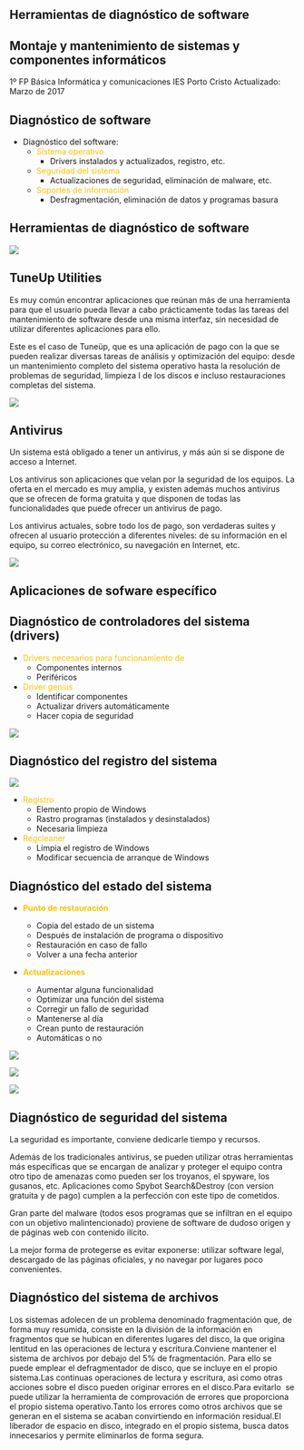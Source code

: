 ## Herramientas de diagnóstico de software

## Montaje y mantenimiento de sistemas y componentes informáticos
1º FP Básica Informática y comunicaciones
IES Porto Cristo
Actualizado: Marzo de 2017

## Diagnóstico de software

* Diagnóstico del software:
  * <span style="color:#FFC000">Sistema operativo</span>
    * Drivers instalados y actualizados\, registro\, etc\.
  * <span style="color:#FFC000">Seguridad del sistema</span>
    * Actualizaciones de seguridad\, eliminación de malware\, etc\.
  * <span style="color:#FFC000">Soportes de información</span>
    * Desfragmentación\, eliminación de datos y programas basura

## Herramientas de diagnóstico de software

![](img%5C4%20Herramientas%20de%20diagn%C3%B3stico%20de%20software0.png)

## TuneUp Utilities

Es muy común encontrar aplicaciones que reúnan más de una herramienta para que el usuario pueda llevar a cabo prácticamente todas las tareas del mantenimiento de software desde una misma interfaz\, sin necesidad de utilizar diferentes aplicaciones para ello\.

Este es el caso de Tuneüp\, que es una aplicación de pago con la que se pueden realizar diversas tareas de análisis y optimización del equipo: desde un mantenimiento completo del sistema operativo hasta la resolución de problemas de seguridad\, limpieza I de los discos e incluso restauraciones completas del sistema\.

![](img%5C4%20Herramientas%20de%20diagn%C3%B3stico%20de%20software1.png)

## Antivirus

Un sistema está obligado a tener un antivirus\, y más aún si se dispone de acceso a Internet\.

Los antivirus son aplicaciones que velan por la seguridad de los equipos\. La oferta en el mercado es muy amplia\, y existen además muchos antivirus que se ofrecen de forma gratuita y que disponen de todas las funcionalidades que puede ofrecer un antivirus de pago\.

Los antivirus actuales\, sobre todo los de pago\, son verdaderas suites y ofrecen al usuario protección a diferentes niveles: de su información en el equipo\, su correo electrónico\, su navegación en Internet\, etc\.

![](img%5C4%20Herramientas%20de%20diagn%C3%B3stico%20de%20software2.png)

## Aplicaciones de sofware específico

## Diagnóstico de controladores del sistema (drivers)

* <span style="color:#FFC000">Drivers necesarios para funcionamiento de</span>
  * Componentes internos
  * Periféricos
* <span style="color:#FFC000">Driver genius</span>
  * Identificar componentes
  * Actualizar drivers automáticamente
  * Hacer copia de seguridad

![](img%5C4%20Herramientas%20de%20diagn%C3%B3stico%20de%20software3.png)

## Diagnóstico del registro del sistema

![](img%5C4%20Herramientas%20de%20diagn%C3%B3stico%20de%20software4.jpg)

* <span style="color:#FFC000">Registro</span>
  * Elemento propio de Windows
  * Rastro programas \(instalados y desinstalados\)
  * Necesaria limpieza
* <span style="color:#FFC000">Regcleaner</span>
  * Limpia el registro de Windows
  * Modificar secuencia de arranque de Windows

## Diagnóstico del estado del sistema

* <span style="color:#FFC000"> __Punto de restauración__ </span>
  * Copia del estado de un sistema
  * Después de instalación de programa o dispositivo
  * Restauración en caso de fallo
  * Volver a una fecha anterior

* <span style="color:#FFC000"> __Actualizaciones__ </span>
  * Aumentar alguna funcionalidad
  * Optimizar una función del sistema
  * Corregir un fallo de seguridad
  * Mantenerse al día
  * Crean punto de restauración
  * Automáticas o no

![](img%5C4%20Herramientas%20de%20diagn%C3%B3stico%20de%20software5.gif)

![](img%5C4%20Herramientas%20de%20diagn%C3%B3stico%20de%20software6.jpg)

![](img%5C4%20Herramientas%20de%20diagn%C3%B3stico%20de%20software7.png)

## Diagnóstico de seguridad del sistema

La seguridad es importante\, conviene dedicarle tiempo y recursos\.

Además de los tradicionales antivirus\, se pueden utilizar otras herramientas más específicas que se encargan de analizar y proteger el equipo contra otro tipo de amenazas como pueden ser los troyanos\, el spyware\, los gusanos\, etc\. Aplicaciones como Spybot Search&Destroy \(con version gratuita y de pago\) cumplen a la perfección con este tipo de cometidos\.

Gran parte del malware \(todos esos programas que se infiltran en el equipo con un objetivo malintencionado\) proviene de software de dudoso origen y de páginas web con contenido ilícito\.

La mejor forma de protegerse es evitar exponerse: utilizar software legal\, descargado de las páginas oficiales\, y no navegar por lugares poco convenientes\.

## Diagnóstico del sistema de archivos

Los sistemas adolecen de un problema denominado fragmentación que\, de forma muy resumida\, consiste en la división de la información en fragmentos que se hubican en diferentes lugares del disco\, la que origina lentitud en las operaciones de lectura y escritura\.Conviene mantener el sistema de archivos por debajo del 5% de fragmentación\. Para ello se puede emplear el defragmentador de disco\, que se incluye en el propio sistema\.Las continuas operaciones de lectura y escritura\, asi como otras acciones sobre el disco pueden originar errores en el disco\.Para evitarlo  se puede utilizar la herramienta de comprovación de errores que proporciona el propio sistema operativo\.Tanto los errores como otros archivos que se generan en el sistema se acaban convirtiendo en información residual\.El liberador de espacio en disco\, integrado en el propio sistema\, busca datos innecesarios y permite eliminarlos de forma segura\.

